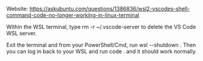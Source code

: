 Website:  https://askubuntu.com/questions/1386836/wsl2-vscodes-shell-command-code-no-longer-working-in-linux-terminal

Within the WSL terminal, type rm -r ~/.vscode-server to delete the VS Code WSL server.

Exit the terminal and from your PowerShell/Cmd, run wsl --shutdown . Then you can log in back to your WSL and run code . and it should work normally.

